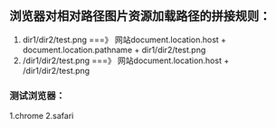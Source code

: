 ## 浏览器对相对路径图片资源加载路径的拼接规则：
1. dir1/dir2/test.png  ===》 网站document.location.host + document.location.pathname + dir1/dir2/test.png 
2. /dir1/dir2/test.png  ===》 网站document.location.host + /dir1/dir2/test.png

### 测试浏览器：
1.chrome
2.safari